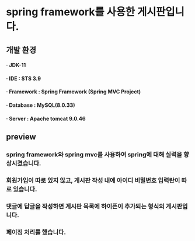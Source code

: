 # spring framework를 사용한 게시판입니다.

## 개발 환경
#### · JDK-11
#### · IDE : STS 3.9
#### · Framework : Spring Framework (Spring MVC Project)
#### · Database : MySQL(8.0.33)
#### · Server : Apache tomcat 9.0.46

## preview
### spring framework와 spring mvc를 사용하여 spring에 대해 실력을 향상시켰습니다.
### 회원가입이 따로 있지 않고, 게시판 작성 내에 아이디 비밀번호 입력란이 따로 있습니다.
### 댓글에 답글을 작성하면 게시판 목록에 하이픈이 추가되는 형식의 게시판입니다.
### 페이징 처리를 했습니다.
